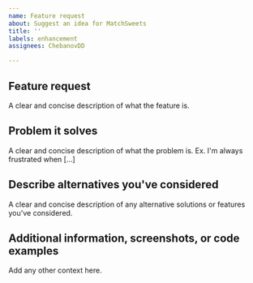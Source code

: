 ```yaml
---
name: Feature request
about: Suggest an idea for MatchSweets
title: ''
labels: enhancement
assignees: ChebanovDD

---
```


## Feature request

A clear and concise description of what the feature is.

## Problem it solves

A clear and concise description of what the problem is. Ex. I'm always frustrated when [...]

## Describe alternatives you've considered

A clear and concise description of any alternative solutions or features you've considered.

## Additional information, screenshots, or code examples

Add any other context here.
